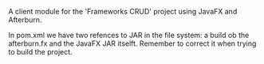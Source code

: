 A client module for the 'Frameworks CRUD' project using JavaFX and Afterburn. 

In pom.xml we have two refences to JAR in the file system: a build ob the afterburn.fx and the JavaFX JAR itselft. Remember to correct it when trying to build the project.

